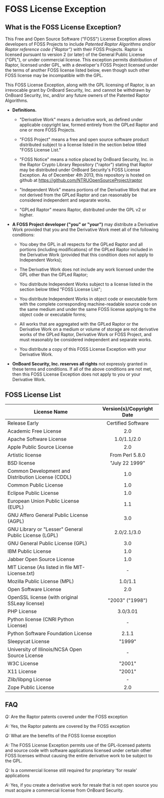 FOSS License Exception
==========================================

What is the FOSS License Exception?
------------------------------------------
This Free and Open Source Software ("FOSS") License Exception allows developers of FOSS Projects to include *Patented Raptor Algorithms and/or Raptor reference code ("Raptor")* with their FOSS Projects. Raptor is licensed pursuant to version 2 (or later) of the General Public License ("GPL"), or under commercial license. This exception permits distribution of Raptor, licensed under GPL, with a developer's FOSS Project licensed under the terms of another FOSS license listed below, even though such other FOSS license may be incompatible with the GPL.

This FOSS License Exception, along with the GPL licensing of Raptor, is an irrevocable grant by OnBoard Security, Inc. and cannot be withdrawn by OnBoard Security, Inc, and/or any future owners of the Patented Raptor Algorithms.

* **Definitions.**

  * "Derivative Work" means a derivative work, as defined under applicable copyright law, formed entirely from the GPLed Raptor and one or more FOSS Projects.

  * "FOSS Project" means a free and open source software product distributed subject to a license listed in the section below titled "FOSS License List."

  * "FOSS Notice" means a notice placed by OnBoard Security, Inc. in the Raptor Crypto Library Repository ("raptor") stating that Raptor may be distributed under OnBoard Security's FOSS License Exception. As of December 4th 2013, this repository is hosted on github at https://github.com/NTRUOpenSourceProject/raptor

  * "Independent Work" means portions of the Derivative Work that are not derived from the GPLed Raptor and can reasonably be considered independent and separate works.

  * "GPLed Raptor" means Raptor, distributed under the GPL v2 or higher.

* **A FOSS Project developer ("you" or "your")** may distribute a Derivative Work provided that you and the Derivative Work meet all of the following conditions:

  * You obey the GPL in all respects for the GPLed Raptor and all portions (including modifications) of the GPLed Raptor included in the Derivative Work (provided that this condition does not apply to Independent Works);
  
  * The Derivative Work does not include any work licensed under the GPL other than the GPLed Raptor;
  
  * You distribute Independent Works subject to a license listed in the section below titled "FOSS License List";
  
  * You distribute Independent Works in object code or executable form with the complete corresponding machine-readable source code on the same medium and under the same FOSS license applying to the object code or executable forms;
  
  * All works that are aggregated with the GPLed Raptor or the Derivative Work on a medium or volume of storage are not derivative works of the GPLed Raptor, Derivative Work or FOSS Project, and must reasonably be considered independent and separate works.
  
  * You distribute a copy of this FOSS License Exception with your Derivative Work.

* **OnBoard Security, Inc. reserves all rights** not expressly granted in these terms and conditions. If all of the above conditions are not met, then this FOSS License Exception does not apply to you or your Derivative Work.


FOSS License List
------------------

| License Name 	| Version(s)/Copyright Date | 
| ------------- |:-------------:|
 | Release Early  | 	Certified Software | 
 | Academic Free License  | 	2.0 | 
 | Apache Software License 	 | 1.0/1.1/2.0 | 
 | Apple Public Source License  | 2.0 | 
 | Artistic license  | 	From Perl   5.8.0 | 
 | BSD license  | 	"July 22 1999" | 
 | Common Development and Distribution License (CDDL) 	 | 1.0 | 
 | Common Public License  | 	1.0 | 
 | Eclipse Public License 	 | 1.0 | 
 | European Union Public License (EUPL)  | 	1.1 | 
 | GNU Affero General Public License (AGPL)  | 	3.0 | 
 | GNU Library or "Lesser" General Public License (LGPL) |  	2.0/2.1/3.0 | 
 | GNU General Public License (GPL)  | 	3.0 | 
 | IBM Public License 	 | 1.0 | 
 | Jabber Open Source License  | 	1.0 | 
 | MIT License (As listed in file MIT-License.txt) |  	- | 
 | Mozilla Public License (MPL) 	 | 1.0/1.1 | 
 | Open Software License  | 	2.0 | 
 | OpenSSL license (with original SSLeay license) 	 | "2003" ("1998") | 
 | PHP License 	 | 3.0/3.01 | 
 | Python license (CNRI Python License)  | 	- | 
 | Python Software Foundation License  | 	2.1.1 | 
 | Sleepycat License  | 	"1999" | 
 | University of Illinois/NCSA Open Source License 	 | - | 
 | W3C License  | "2001" | 
 | X11 License  | 	"2001" | 
 | Zlib/libpng License  | 	- | 
 | Zope Public License  | 	2.0  | 

FAQ
----

*Q:* Are the Raptor patents covered under the FOSS exception

*A:* Yes, the Raptor patents are covered by the FOSS exception 

*Q:* What are the benefits of the FOSS license exception

*A:* The FOSS License Exception permits use of the GPL-licensed patents and source code 
with software applications licensed under certain other FOSS licenses without causing the entire derivative work to be subject to the GPL.

*Q:* Is a commercial license still required for proprietary 'for resale' applications

*A:* Yes, if you create a derivative work for resale that is not open source you must acquire a commercial license from OnBoard Security.


